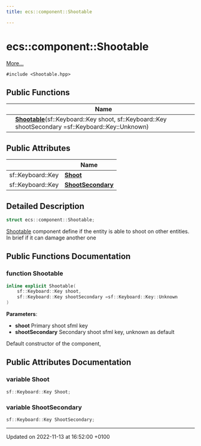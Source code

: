 ```yaml
---
title: ecs::component::Shootable

---
```


# ecs::component::Shootable



 [More...](#detailed-description)


`#include <Shootable.hpp>`

## Public Functions

|                | Name           |
| -------------- | -------------- |
| | **[Shootable](Classes/structecs_1_1component_1_1_shootable.md#function-shootable)**(sf::Keyboard::Key shoot, sf::Keyboard::Key shootSecondary =sf::Keyboard::Key::Unknown) |

## Public Attributes

|                | Name           |
| -------------- | -------------- |
| sf::Keyboard::Key | **[Shoot](Classes/structecs_1_1component_1_1_shootable.md#variable-shoot)**  |
| sf::Keyboard::Key | **[ShootSecondary](Classes/structecs_1_1component_1_1_shootable.md#variable-shootsecondary)**  |

## Detailed Description

```cpp
struct ecs::component::Shootable;
```


[Shootable](Classes/structecs_1_1component_1_1_shootable.md) component define if the entity is able to shoot on other entities. In brief if it can damage another one 

## Public Functions Documentation

### function Shootable

```cpp
inline explicit Shootable(
    sf::Keyboard::Key shoot,
    sf::Keyboard::Key shootSecondary =sf::Keyboard::Key::Unknown
)
```


**Parameters**: 

  * **shoot** Primary shoot sfml key 
  * **shootSecondary** Secondary shoot sfml key, unknown as default 


Default constructor of the component, 


## Public Attributes Documentation

### variable Shoot

```cpp
sf::Keyboard::Key Shoot;
```


### variable ShootSecondary

```cpp
sf::Keyboard::Key ShootSecondary;
```


-------------------------------

Updated on 2022-11-13 at 16:52:00 +0100